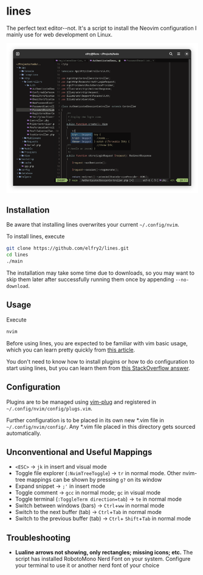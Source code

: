 # lines
The perfect text editor--not. It's a script to install the Neovim configuration I mainly use for web development on Linux.

![A screenshot of the latest version](screenshots/Screenshot%20from%202024-04-07%2020-49-45.png "A screenshot of the latest version")

## Installation
Be aware that installing lines overwrites your current ```~/.config/nvim```.

To install lines, execute 
```bash
git clone https://github.com/elfry2/lines.git
cd lines
./main
```
The installation may take some time due to downloads, so you may want to skip them later after successfully running them once by appending ```--no-download```.

## Usage
Execute
```bash
nvim
```

Before using lines, you are expected to be familiar with vim basic usage, which you can learn pretty quickly from [this article](https://www.linuxfoundation.org/blog/blog/classic-sysadmin-vim-101-a-beginners-guide-to-vim).

You don't need to know how to install plugins or how to do configuration to start using lines, but you can learn them from [this StackOverflow answer](https://stackoverflow.com/a/55846872).

## Configuration
Plugins are to be managed using [vim-plug](https://github.com/junegunn/vim-plug) and registered in ```~/.config/nvim/config/plugs.vim```.

Further configuration is to be placed in its own new *.vim file in ```~/.config/nvim/config/```. Any *.vim file placed in this directory gets sourced automatically.

## Unconventional and Useful Mappings 
- ```<ESC>``` -> ```jk``` in insert and visual mode
- Toggle file explorer (```:NvimTreeToggle```) -> ```tr``` in normal mode. Other nvim-tree mappings can be shown by pressing ```g?``` on its window
- Expand snippet -> ```;'``` in insert mode
- Toggle comment -> ```gcc``` in normal mode; ```gc``` in visual mode
- Toggle terminal (```:ToggleTerm direction=tab```) -> ```te``` in normal mode
- Switch between windows (bars) -> ```Ctrl```+```ww``` in normal mode
- Switch to the next buffer (tab) -> ```Ctrl```+```Tab``` in normal mode
- Switch to the previous buffer (tab) -> ```Ctrl```+ ```Shift```+```Tab``` in normal mode

## Troubleshooting
- **Lualine arrows not showing, only rectangles; missing icons; etc.** The script has installed RobotoMono Nerd Font on your system. Configure your terminal to use it or another nerd font of your choice
